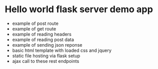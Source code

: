 # Hello world flask server demo app

- example of post route
- example of get route
- example of reading headers
- example of reading post data
- example of sending json reponse
- basic html template with loaded css and jquery
- static file hosting via flask setup
- ajax call to these rest endpoints

